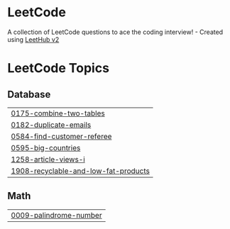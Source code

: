 # LeetCode
A collection of LeetCode questions to ace the coding interview! - Created using [LeetHub v2](https://github.com/arunbhardwaj/LeetHub-2.0)

<!---LeetCode Topics Start-->
# LeetCode Topics
## Database
|  |
| ------- |
| [0175-combine-two-tables](https://github.com/KARANDER/LeetCode/tree/master/0175-combine-two-tables) |
| [0182-duplicate-emails](https://github.com/KARANDER/LeetCode/tree/master/0182-duplicate-emails) |
| [0584-find-customer-referee](https://github.com/KARANDER/LeetCode/tree/master/0584-find-customer-referee) |
| [0595-big-countries](https://github.com/KARANDER/LeetCode/tree/master/0595-big-countries) |
| [1258-article-views-i](https://github.com/KARANDER/LeetCode/tree/master/1258-article-views-i) |
| [1908-recyclable-and-low-fat-products](https://github.com/KARANDER/LeetCode/tree/master/1908-recyclable-and-low-fat-products) |
## Math
|  |
| ------- |
| [0009-palindrome-number](https://github.com/KARANDER/LeetCode/tree/master/0009-palindrome-number) |
<!---LeetCode Topics End-->